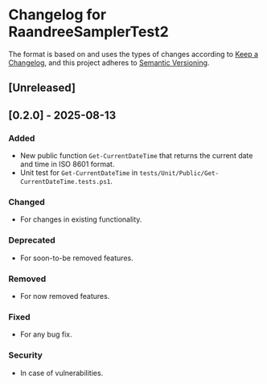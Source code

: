 # Changelog for RaandreeSamplerTest2

The format is based on and uses the types of changes according to [Keep a Changelog](https://keepachangelog.com/en/1.0.0/),
and this project adheres to [Semantic Versioning](https://semver.org/spec/v2.0.0.html).

## [Unreleased]

## [0.2.0] - 2025-08-13

### Added

- New public function `Get-CurrentDateTime` that returns the current date and time in ISO 8601 format.
- Unit test for `Get-CurrentDateTime` in `tests/Unit/Public/Get-CurrentDateTime.tests.ps1`.

### Changed

- For changes in existing functionality.

### Deprecated

- For soon-to-be removed features.

### Removed

- For now removed features.

### Fixed

- For any bug fix.

### Security

- In case of vulnerabilities.

